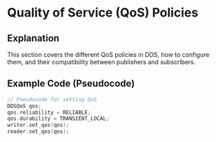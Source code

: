 # Quality of Service (QoS) Policies

## Explanation
This section covers the different QoS policies in DDS, how to configure them, and their compatibility between publishers and subscribers.

## Example Code (Pseudocode)
```cpp
// Pseudocode for setting QoS
DDSQoS qos;
qos.reliability = RELIABLE;
qos.durability = TRANSIENT_LOCAL;
writer.set_qos(qos);
reader.set_qos(qos);
```
